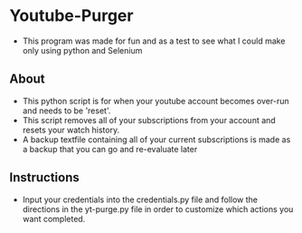# Youtube-Purger

- This program was made for fun and as a test to see what I could make only using python and Selenium

## About
- This python script is for when your youtube account becomes over-run and needs to be 'reset'. 
- This script removes all of your subscriptions from your account and resets your watch history. 
- A backup textfile containing all of your current subscriptions is made as a backup that you can go and re-evaluate later 


## Instructions
 - Input your credentials into the credentials.py file and follow the directions in the yt-purge.py file in order to customize which actions you want completed.